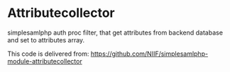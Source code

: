 
Attributecollector
==================

simplesamlphp auth proc filter, that get attributes from backend database and set to attributes array.

This code is delivered from:
https://github.com/NIIF/simplesamlphp-module-attributecollector
